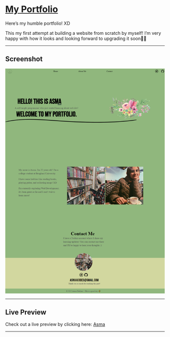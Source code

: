 # [My Portfolio](https://asmasportfolio.netlify.app/)

Here’s my humble portfolio! XD

This my first attempt at building a website from scratch by myself! I’m very happy with how it looks and looking forward to upgrading it soon👾😆

---

## Screenshot

![Asma Code](./preview/asmasportfolio.netlify.app_.png)

---

## Live Preview

Check out a live preview by clicking here: [Asma](https://asmasportfolio.netlify.app/)

---
